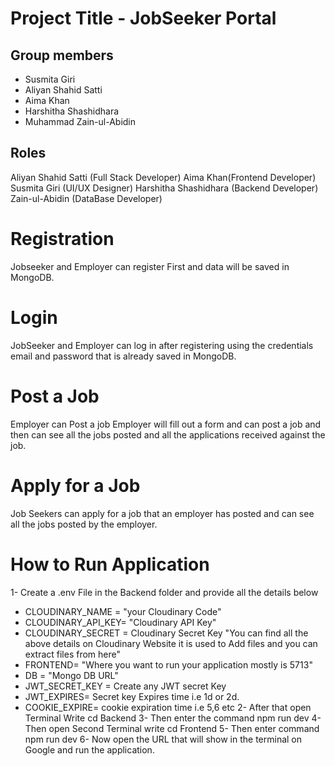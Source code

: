 # Project Title - JobSeeker Portal
## Group members
* Susmita Giri
* Aliyan Shahid Satti
* Aima Khan
* Harshitha Shashidhara
* Muhammad Zain-ul-Abidin
## Roles
Aliyan Shahid Satti (Full Stack Developer)
Aima Khan(Frontend Developer)
Susmita Giri (UI/UX Designer)
Harshitha Shashidhara (Backend Developer)
Zain-ul-Abidin (DataBase Developer)
# Registration
Jobseeker and Employer can register First and data will be saved in MongoDB.
# Login
JobSeeker and Employer can log in after registering using the credentials email and password that is already saved in MongoDB.
# Post a Job
Employer can Post a job Employer will fill out a form and can post a job and then can see all the jobs posted and all the applications received against the job.
# Apply for a Job
Job Seekers can apply for a job that an employer has posted and can see all the jobs posted by the employer.
# How to Run Application
1- Create a .env File in the Backend folder and provide all the details below 
* CLOUDINARY_NAME = "your Cloudinary Code"
* CLOUDINARY_API_KEY= "Cloudinary API Key"
* CLOUDINARY_SECRET = Cloudinary Secret Key 
"You can find all the above details on Cloudinary Website it is used to Add files and you can extract files from here"
* FRONTEND= "Where you want to run your application mostly is 5713"
* DB = "Mongo DB URL"
* JWT_SECRET_KEY = Create any JWT secret Key
* JWT_EXPIRES= Secret key Expires time i.e 1d or 2d.
* COOKIE_EXPIRE= cookie expiration time i.e 5,6 etc
2- After that open Terminal Write cd Backend
3- Then enter the command npm run dev
4-Then open Second Terminal write cd Frontend
5- Then enter command npm run dev 
6- Now open the URL that will show in the terminal on Google and run the application.
